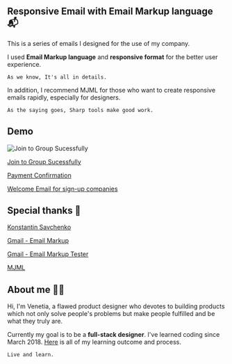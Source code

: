 
## Responsive Email with Email Markup language 📬

This is a series of emails I designed for the use of my company.

I used **Email Markup language** and **responsive format** for the better user experience.

    As we know, It's all in details.

In addition, I recommend MJML for those who want to create responsive emails rapidly, especially for designers.

    As the saying goes, Sharp tools make good work.

## Demo
![Join to Group Sucessfully](Responsive-Email-with-Email-Markup-language/images/joinSucessfully.jpg) 

[Join to Group Sucessfully](https://venetiachou.github.io/demo/joinSucessfully)

[Payment Confirmation](https://venetiachou.github.io/demo/groupEnded)

[Welcome Email for sign-up companies](https://venetiachou.github.io/demo/business-welcome)


## Special thanks 🙇‍
[Konstantin Savchenko](https://github.com/konsav/email-templates) 

[Gmail - Email Markup](https://developers.google.com/gmail/markup/getting-started)

[Gmail - Email Markup Tester](https://www.google.com/webmasters/markup-tester/)

[MJML](https://mjml.io/)

## About me 👩‍🎨
Hi, I'm Venetia, a flawed product designer who devotes to building products which not only solve people's problems but make people fulfilled and be what they truly are.

Currently my goal is to be a **full-stack designer**. I've learned coding since March 2018. [Here](https://github.com/venetiachou/code-it-now-or-never) is all of my learning outcome and process.

    Live and learn.

